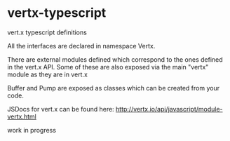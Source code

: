 vertx-typescript
================

vert.x typescript definitions

All the interfaces are declared in namespace Vertx.

There are external modules defined which correspond to the ones defined in the vert.x API. Some of these are also exposed via the main "vertx" module as they are in vert.x

Buffer and Pump are exposed as classes which can be created from your code.

JSDocs for vert.x can be found here: http://vertx.io/api/javascript/module-vertx.html

work in progress
